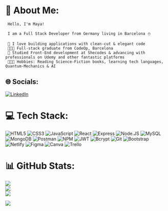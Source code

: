 
# 💫 About Me:
                                          
     Hello, I'm Maya!  
     
     I am a Full Stack Developer from Germany living in Barcelona ⛄ 
                                          
     💜 I love building applications with clean-cut & elegant code
     👩🏻‍🎓 Full-stack graduate from CodeOp, Barcelona
     👜 Studied Front-End development at Shecodes & advancing with professionals on Udemy and other fantastic platforms
     👩🏻‍🎤 Hobbies: Reading Science-Fiction books, learning tech languages, Quantum-Mechanics & AI


## 🌐 Socials:
[![LinkedIn](https://img.shields.io/badge/LinkedIn-%230077B5.svg?logo=linkedin&logoColor=white)](https://www.linkedin.com/in/maya-barbir/) 

# 💻 Tech Stack:
![HTML5](https://img.shields.io/badge/html5-%23E34F26.svg?style=for-the-badge&logo=html5&logoColor=white) 
![CSS3](https://img.shields.io/badge/css3-%231572B6.svg?style=for-the-badge&logo=css3&logoColor=white)
![JavaScript](https://img.shields.io/badge/javascript-%23323330.svg?style=for-the-badge&logo=javascript&logoColor=%23F7DF1E) ![React](https://img.shields.io/badge/react-%2320232a.svg?style=for-the-badge&logo=react&logoColor=%2361DAFB) 
![Express](https://img.shields.io/badge/express-%23F24E1E.svg?style=for-the-badge&logo=express&logoColor=white) 
![Node.JS](https://img.shields.io/badge/node-%23000000.svg?style=for-the-badge&logo=node&logoColor=green)
![MySQL](https://img.shields.io/badge/mysql-%23F24E1E.svg?style=for-the-badge&logo=mysql&logoColor=white)
![MongoDB](https://img.shields.io/badge/mongodb-%23F24E1E.svg?style=for-the-badge&logo=mysql&logoColor=%2361DAFB)
![Postman](https://img.shields.io/badge/postman-%23000000.svg?style=for-the-badge&logo=postman&logoColor=#00C7B7)
![NPM](https://img.shields.io/badge/npm-%2300C4CC.svg?style=for-the-badge&logo=npm&logoColor=#00C7B7)
![JWT](https://img.shields.io/badge/jwt-%23000000.svg?style=for-the-badge&logo=jwt&logoColor=#00C7B7)
![Bcrypt](https://img.shields.io/badge/bcrypt-%23000000.svg?style=for-the-badge&logo=bcrypt&logoColor=#00C7B7)
![Git](https://img.shields.io/badge/git-%23000000.svg?style=for-the-badge&logo=git&logoColor=#00C7B7)
![Bootstrap](https://img.shields.io/badge/bootstrap-%23563D7C.svg?style=for-the-badge&logo=bootstrap&logoColor=white)
![Netlify](https://img.shields.io/badge/netlify-%23000000.svg?style=for-the-badge&logo=netlify&logoColor=#00C7B7) 
![Figma](https://img.shields.io/badge/figma-%23F24E1E.svg?style=for-the-badge&logo=figma&logoColor=white)
![Canva](https://img.shields.io/badge/Canva-%2300C4CC.svg?style=for-the-badge&logo=Canva&logoColor=white) 
![Trello](https://img.shields.io/badge/Trello-%231572B6.svg?style=for-the-badge&logo=Trello&logoColor=white)
# 📊 GitHub Stats:
![](https://github-readme-stats.vercel.app/api?username=Mayadev3&theme=dracula&hide_border=false&include_all_commits=false&count_private=false)<br/>
![](https://github-readme-streak-stats.herokuapp.com/?user=Mayadev3&theme=dracula&hide_border=false)<br/>
![](https://github-readme-stats.vercel.app/api/top-langs/?username=Mayadev3&theme=dracula&hide_border=false&include_all_commits=false&count_private=false&layout=compact)



[![](https://visitcount.itsvg.in/api?id=Mayadev3&icon=0&color=0)](https://visitcount.itsvg.in)


